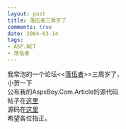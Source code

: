 ```yaml
---
layout: post
title: 落伍者三周岁了
comments: true
date: 2004-03-14
tags:
- ASP.NET
- 落伍者
---
```


<p>我常泡的一个论坛&lt;&lt;<a href="http://www.im286.com">落伍者</a>&gt;&gt;三周岁了，<br />小贺一下<br />公布我的AspxBoy.Com.Article的源代码<br />帖子在<a href="http://www.im286.com/viewthread.php?tid=445594">这里</a><br />源码在<a href="http://www.aspxboy.com/code/">这里</a><br />希望各位指正。<br /></p>				
